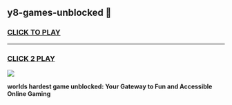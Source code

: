 
## y8-games-unblocked 👋
<h3>
<a href="https://premium.freeplayer.one?title=y8-games-unblocked&ref=14F">CLICK TO PLAY</a></h3>
<hr>

<h3>
<a href="https://premium.freeplayer.one?title=y8-games-unblocked&ref=14F">CLICK 2 PLAY</a>
  
</h3>

<a href="https://premium.freeplayer.one?title=y8-games-unblocked&ref=12F/"><img src="https://clearcache.store/games.png"></a>


**worlds hardest game unblocked: Your Gateway to Fun and Accessible Online Gaming**
